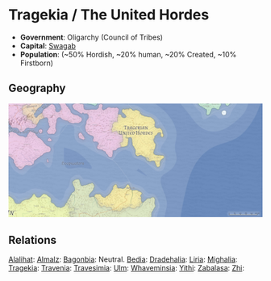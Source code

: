 # Tragekia / The United Hordes
* **Government**: Oligarchy (Council of Tribes)
* **Capital**: [Swagab](../Cities/Swagab.md)
* **Population**: (~50% Hordish, ~20% human, ~20% Created, ~10% Firstborn)

## Geography
![Tragekian geography](Tragekia.jpeg)


## Relations
[Alalihat](../Nations/Alalihat.md):
[Almalz](../Nations/Almalz.md):
[Bagonbia](../Nations/Bagonbia.md): Neutral.
[Bedia](../Nations/Bedia.md):
[Dradehalia](../Nations/Dradehalia.md):
[Liria](../Nations/Liria.md):
[Mighalia](../Nations/Mighalia.md):
[Tragekia](../Nations/Tragekia.md):
[Travenia](../Nations/Travenia.md):
[Travesimia](../Nations/Travesimia.md):
[Ulm](../Nations/Ulm.md):
[Whaveminsia](../Nations/Whaveminsia.md):
[Yithi](../Nations/Yithi.md): 
[Zabalasa](../Nations/Zabalasa.md):
[Zhi](../Nations/Zhi.md):
